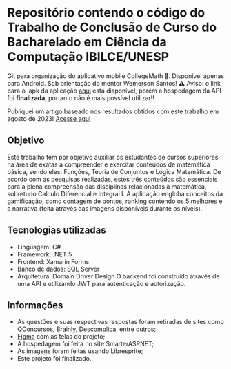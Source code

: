 # Repositório contendo o código do Trabalho de Conclusão de Curso do Bacharelado em Ciência da Computação IBILCE/UNESP

Git para organização do aplicativo mobile CollegeMath :iphone:. Disponível apenas para Android. Sob orientação do mentor Wemerson Santos!
:warning: Aviso: o link para o .apk da aplicação [aqui](https://drive.google.com/file/d/1qtfdWGXT08H_Q1wYIKpfUjN2m30J6Z0m/view) está disponível, porém a hospedagem da API foi **finalizada**, portanto não é mais possível utilizar!!

Publiquei um artigo baseado nos resultados obtidos com este trabalho em agosto de 2023! [Acesse aqui](http://ojs.fatece.edu.br/index.php/trilhas-pedagogicas/article/view/205)

## Objetivo

Este trabalho tem por objetivo auxiliar os estudantes de cursos superiores na área de exatas a compreender e exercitar conteúdos de matemática básica, sendo eles: Funções, Teoria de Conjuntos e Lógica Matemática. De acordo com as pesquisas realizadas, estes três conteúdos são essenciais para a plena compreensão das disciplinas relacionadas à matemática, sobretudo Calculo Diferencial e Integral I.
A aplicação engloba conceitos da gamificação, como contagem de pontos, ranking contendo os 5 melhores e a narrativa (feita através das imagens disponíveis durante os níveis).

## Tecnologias utilizadas

- Linguagem: C#
- Framework: .NET 5
- Frontend: Xamarin Forms
- Banco de dados: SQL Server
- Arquitetura: Domain Driver Design
O backend foi construído através de uma API e utilizando JWT para autenticação e autorização.

## Informações

- As questões e suas respectivas respostas foram retiradas de sites como QConcursos, Brainly, Descomplica, entre outros;
- [Figma](https://www.figma.com/file/WxX5SQ5hK9OouGBDO2G9EQ/CollegeMath?type=design&node-id=0%3A1&mode=design&t=ZGZJ54W3HAsu3Znf-1) com as telas do projeto;
- A hospedagem foi feita no site SmarterASPNET;
- As imagens foram feitas usando Libresprite;
- Este projeto foi finalizado.
